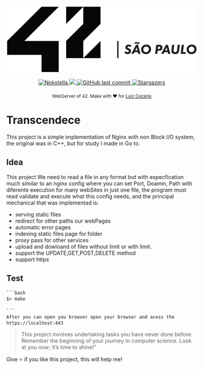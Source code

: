 

<div>
<p align="center">
	<a href="https://www.42sp.org.br/">
		<img src="./.github/42.png" alt="42" width="500"/> 
	</a>
</p>
</div>
<p align="center">	
   <a href="https://www.linkedin.com/in/luiz-lima-cezario/">
      <img alt="Nokstella" src="https://img.shields.io/badge/-luizlcezario-682998?style=flat&logo=Linkedin&logoColor=white" />
   </a>

  <a aria-label="Completed" href="https://www.42sp.org.br/">
    <img src="https://img.shields.io/badge/42.WebServer-682998?logo="></img>
  </a>
  <a href="https://github.com/luizlcezario/Web_Servers/commits/master">
    <img alt="GitHub last commit" src="https://img.shields.io/github/last-commit/luizlcezario/Web_Servers?color=682998">
  </a> 

  <a href="https://github.com/luizlcezario/Web_Servers/stargazers">
    <img alt="Stargazers" src="https://img.shields.io/github/stars/luizlcezario/Web_Servers?color=682998&logo=github">
  </a>
</p>

<div align="center">
  <sub>WebServer of 42. Make with ❤︎ for
        <a href="https://github.com/luizlcezario">Luiz Cezario</a>  
  </sub>
</div>

# Transcendece

This project is a simple implementation of Nginx with non Block I/O system, the original was in C++, but for study I made in Go to.

## Idea

This project We need to read a file in any format but with especfication much similar to an nginx config where you can set Port, Doamin, Path with diferente execution for many webSites in just one file, the program must read validate and execute what this config needs, and the principal mechanical that was implementad is:

* serving static files
* redirect for other paths our webPages
* automatic error pages
* indexing static files page for folder
* proxy pass for other services
* upload and dowloand of files without limit or with limit.
* support the UPDATE,GET,POST,DELETE method
* support https

## Test

	```bash
	$> make

	```
    After you can open you browser open your browser and acess the https://localhost:443

> This project involves undertaking tasks you have never done before. Remember the beginning of your journey in computer science. Look at you now; it’s time to shine!"

Give ⭐️ if you like this project, this will help me!
